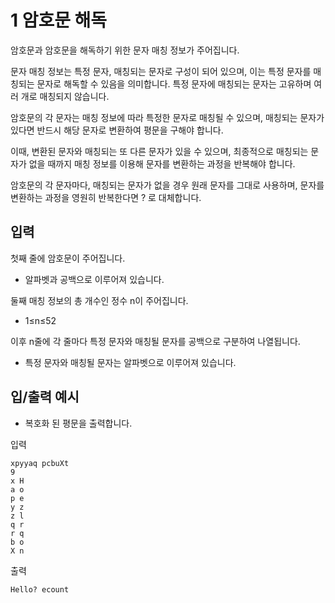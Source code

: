 # 1 암호문 해독

암호문과 암호문을 해독하기 위한 문자 매칭 정보가 주어집니다.

문자 매칭 정보는 특정 문자, 매칭되는 문자로 구성이 되어 있으며, 이는 특정 문자를 매칭되는 문자로 해독할 수 있음을 의미합니다. 특정 문자에 매칭되는 문자는 고유하며 여러 개로 매칭되지 않습니다.

암호문의 각 문자는 매칭 정보에 따라 특정한 문자로 매칭될 수 있으며, 매칭되는 문자가 있다면 반드시 해당 문자로 변환하여 평문을 구해야 합니다.

이때, 변환된 문자와 매칭되는 또 다른 문자가 있을 수 있으며, 최종적으로 매칭되는 문자가 없을 때까지 매칭 정보를 이용해 문자를 변환하는 과정을 반복해야 합니다.

암호문의 각 문자마다, 매칭되는 문자가 없을 경우 원래 문자를 그대로 사용하며, 문자를 변환하는 과정을 영원히 반복한다면 ? 로 대체합니다.

## 입력

첫째 줄에 암호문이 주어집니다.

- 알파벳과 공백으로 이루어져 있습니다.

둘째 매칭 정보의 총 개수인 정수 n이 주어집니다.

- 1≤n≤52

이후 n줄에 각 줄마다 특정 문자와 매칭될 문자를 공백으로 구분하여 나열됩니다.

- 특정 문자와 매칭될 문자는 알파벳으로 이루어져 있습니다.

## 입/출력 예시

- 복호화 된 평문을 출력합니다.

입력

```
xpyyaq pcbuXt
9
x H
a o
p e
y z
z l
q r
r q
b o
X n
```

출력

```
Hello? ecount
```
